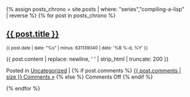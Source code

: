 <ul>
    {% assign posts_chrono = site.posts | where: "series","compiling-a-lisp" | reverse %}
    {% for post in posts_chrono %}
    <div class="post">
        <h2><a href="{{ post.url }}">{{ post.title }}</a></h2>
        <small>{{ post.date | date: "%s" | minus: 631139040 | date: '%B %-d, %Y' }}</small>
        <div class="entry">
        <p>{{ post.content | replace: newline, ' ' | strip_html | truncate: 200 }}</p>
        </div>
        <p class="postmetadata"> Posted in <a href="#" rel="category">Uncategorized</a> |
        {% if post.comments %}
        <a href="{{ post.url }}#comments">{{ post.comments | size }} Comments »</a>
        {% else %}
        <span>Comments Off</span>
        {% endif %}
        </p>
    </div>
    {% endfor %}
</ul>
